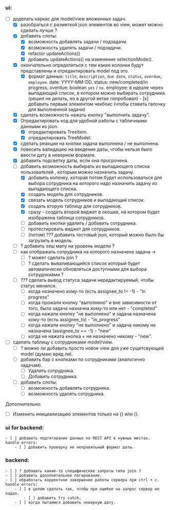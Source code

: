### ui:
- [ ] доделать каркас для model/view вложенных задач.
	- [x] разобраться с разметкой json элементов во view, может можно сделать лучше ?
	- [x] добавить слоты:
		- [x] возможность добавлять задачи / подзадачи.
		- [x] возможность удалять задачи / подзадачи.
		- [x] refactor updateActions()
		- [x] добавить updateActions() на изменение selectionMode(). 
	- [x] окончательно определиться с тем какие колонки будут представлены и отредактировать model под это.
		- [x] формат данных: `title`, `description`, `due date`, `status`, `overdue`, `employee`.
			date: YYYY-MM-DD.
			status: new/completed/in progress.
			overdue: boolean `yes` / `no`.
			employee: в идеале через выпадающий список, в котором можно выбирать сотрудника.
	(решил не делать, но в другой ветке попробовал) - [x] добавить первым элементом чекбокс (чтобы ставить галочку для выполненной задачи)
	- [x] сделать возможность нажать кнопку "выполнить задачу".
	- [x] Отредактировать код для удобной работы с табличными данными из json.
		- [x] отредактировать TreeItem.
		- [x] отредактировать TreeModel. 
	- [x] сделать реакции на кнопки задача выполнена / не выполнена. 
	- [x] повесить валидацию на введение даты, чтобы нельзя было ввести дату в неверном формате.
	- [x] добавить подсветку даты, если она просрочена.
	- [ ] добавить возможность выбирать из выпадающего списка пользователей , которым можно назначить задачу.
		- [x] добавить колонку, которая потом будет использоваться для выбора сотрудника на которого надо назначить задачу из выпадающего списка.
		- [x] создать модель для сотрудников.
		- [x] связать модель сотрудников и выпадающий список.
		- [x] создать вторую таблицу для сотрудников.
		- [x] сразу - создать второй виджет в окошке, на котором будет изображена таблица сотрудников.
		- [ ] добавить кнопки удалить / добавить сотрудника.
		- [ ] протестировать виджет для сотрудников.
		- [ ] (потом) ???  добавить тестовый json, который можно было бы загрузить в модель.
	- [ ] ? добавить хеш мапу на уровень модели ?
	- [ ] как отображать сотрудника на которого назначена задача ->
		- [ ] ? может сделать join ?
		- [ ] ? сделать вываливающийся список который будет автоматически обновляться доступными для выбора сотруднкиами ?
	- [ ] ??? сделать вывод статуса задачи нередактируемый, чтобы статус менялся.
		- [ ] когда назначено кому-то (есть assignee_to != -1) - "in progress"
		- [ ] когда прожали кнопку "выполнено" и вне зависимости от того, была задача назначна кому-то или нет - "completed"
		- [ ] когда нажали кнопку "не выполнено" и задача назначена кому-то (есть assignee_to)  - "in_progress"
		- [ ] когда нажали кнопку "не выполнено" и задача никому не назначена (assignee_to == -1) - "new"
		- [ ] когда не нажата кнопка + не назначено никому - "new".
- [ ] сделать таблицу с сотрудниками model/view.
	- [ ] ? можно ли добавить просто новое view для уже сущетсвующей model (думаю вряд ли).
	- [ ] добавить бар с кнопками по сотрудниками (аналогично задачам).
		- [ ] Удалить сотрудника.
		- [ ] Добавить сотрудника.
	- [ ] добавить слоты:
		- [ ] возможность добавлять сотрудника.
		- [ ] возможность удалять сотрудника.

Дополнительно:
- [ ] Изменить инициализацию элементов только на {} или ().
### ui for backend:
	- [ ] добавить подтягивание данных по REST API в нужных местах.
	handle errors:
		- [ ] добавить проверку не неправильный формат даты. 
### backend:
	- [ ] ? добавить какие-то специфические запросы типа join ?
	- [ ] добавить дополнительное логирование.
	- [ ] обработать корректное завершение работы сервера при ctrl + c.
	handle errors:
		- [ ] в целом сделать так, чтобы при ошибке на запрос сервер не падал.
			- [ ] добавить try catch.
		- [ ] когда пытаемся добавить неверную дату.

